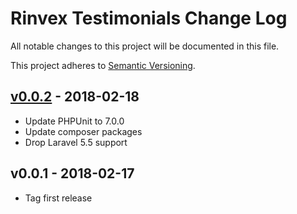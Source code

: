 # Rinvex Testimonials Change Log

All notable changes to this project will be documented in this file.

This project adheres to [Semantic Versioning](CONTRIBUTING.md).


## [v0.0.2] - 2018-02-18
- Update PHPUnit to 7.0.0
- Update composer packages
- Drop Laravel 5.5 support

## v0.0.1 - 2018-02-17
- Tag first release

[v0.0.2]: https://github.com/rinvex/testimonials/compare/v0.0.1...v0.0.2
